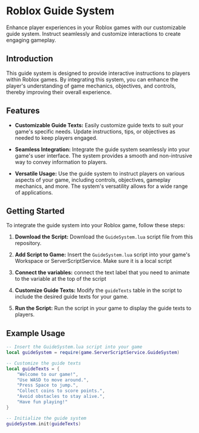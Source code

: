 # Roblox Guide System

Enhance player experiences in your Roblox games with our customizable guide system. Instruct seamlessly and customize interactions to create engaging gameplay.

## Introduction

This guide system is designed to provide interactive instructions to players within Roblox games. By integrating this system, you can enhance the player's understanding of game mechanics, objectives, and controls, thereby improving their overall experience.

## Features

- **Customizable Guide Texts:** Easily customize guide texts to suit your game's specific needs. Update instructions, tips, or objectives as needed to keep players engaged.

- **Seamless Integration:** Integrate the guide system seamlessly into your game's user interface. The system provides a smooth and non-intrusive way to convey information to players.

- **Versatile Usage:** Use the guide system to instruct players on various aspects of your game, including controls, objectives, gameplay mechanics, and more. The system's versatility allows for a wide range of applications.

## Getting Started

To integrate the guide system into your Roblox game, follow these steps:

1. **Download the Script:** Download the `GuideSystem.lua` script file from this repository.

2. **Add Script to Game:** Insert the `GuideSystem.lua` script into your game's Workspace or ServerScriptService. Make sure it is a local script
   
3. **Connect the variables:**  connect the text label that you need to animate to the variable at the top of the script

4. **Customize Guide Texts:** Modify the `guideTexts` table in the script to include the desired guide texts for your game.

5. **Run the Script:** Run the script in your game to display the guide texts to players.

## Example Usage

```lua
-- Insert the GuideSystem.lua script into your game
local guideSystem = require(game.ServerScriptService.GuideSystem)

-- Customize the guide texts
local guideTexts = {
    "Welcome to our game!",
    "Use WASD to move around.",
    "Press Space to jump.",
    "Collect coins to score points.",
    "Avoid obstacles to stay alive.",
    "Have fun playing!"
}

-- Initialize the guide system
guideSystem.init(guideTexts)
